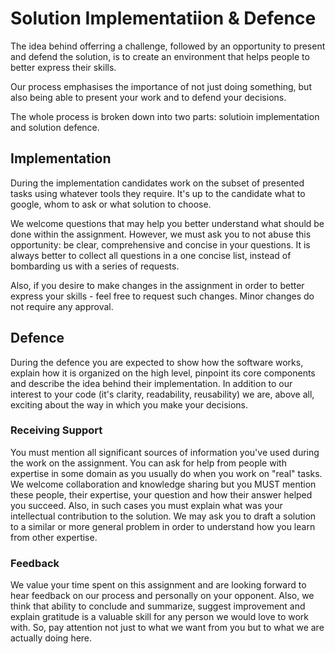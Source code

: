 Solution Implementatiion & Defence
=================================

The idea behind offerring a challenge, followed by an opportunity to present and defend the solution, is to create an environment that helps people to better
express their skills.

Our process emphasises the importance of not just doing something, but also being able to present your work and to defend your decisions.

The whole process is broken down into two parts: solutioin implementation and solution defence.

Implementation
--------------

During the implementation candidates work on the subset of presented tasks using whatever tools they require.
It's up to the candidate what to google, whom to ask or what solution to choose.

We welcome questions that may help you better understand what should be done within the assignment.
However, we must ask you to not abuse this opportunity: be clear, comprehensive and concise in your questions. It is
always better to collect all questions in a one concise list, instead of bombarding us with a series of requests.

Also, if you desire to make changes in the assignment in order to better express your skills - feel free to request such
changes. Minor changes do not require any approval.

Defence
-------

During the defence you are expected to show how the software works, explain how it is organized on the high level, pinpoint 
its core components and describe the idea behind their implementation. In addition to our interest to your code (it's clarity, 
readability, reusability) we are, above all, exciting about the way in which you make your decisions.

### Receiving Support

You must mention all significant sources of information you've used during the work on the assignment. You can ask for help 
from people with expertise in some domain as you usually do when you work on "real" tasks. We welcome collaboration and 
knowledge sharing but you MUST mention these people, their expertise, your question and how their answer helped you succeed. 
Also, in such cases you must explain what was your intellectual contribution to the solution. We may ask you to draft a 
solution to a similar or more general problem in order to understand how you learn from other expertise. 

### Feedback

We value your time spent on this assignment and are looking forward to hear feedback on our process and personally on your
opponent. Also, we think that ability to conclude and summarize, suggest improvement and explain gratitude is a valuable
skill for any person we would love to work with. So, pay attention not just to what we want from you but to what we are 
actually doing here.
